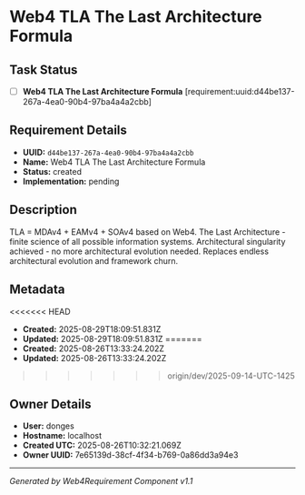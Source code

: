 # Web4 TLA The Last Architecture Formula

## Task Status
- [ ] **Web4 TLA The Last Architecture Formula** [requirement:uuid:d44be137-267a-4ea0-90b4-97ba4a4a2cbb]

## Requirement Details

- **UUID:** `d44be137-267a-4ea0-90b4-97ba4a4a2cbb`
- **Name:** Web4 TLA The Last Architecture Formula
- **Status:** created
- **Implementation:** pending

## Description

TLA = MDAv4 + EAMv4 + SOAv4 based on Web4. The Last Architecture - finite science of all possible information systems. Architectural singularity achieved - no more architectural evolution needed. Replaces endless architectural evolution and framework churn.

## Metadata

<<<<<<< HEAD
- **Created:** 2025-08-29T18:09:51.831Z
- **Updated:** 2025-08-29T18:09:51.831Z
=======
- **Created:** 2025-08-26T13:33:24.202Z
- **Updated:** 2025-08-26T13:33:24.202Z
>>>>>>> origin/dev/2025-09-14-UTC-1425

## Owner Details

- **User:** donges
- **Hostname:** localhost
- **Created UTC:** 2025-08-26T10:32:21.069Z
- **Owner UUID:** 7e65139d-38cf-4f34-b769-0a86dd3a94e3

---

*Generated by Web4Requirement Component v1.1*